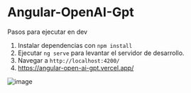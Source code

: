 # Angular-OpenAI-Gpt

Pasos para ejecutar en dev

1. Instalar dependencias con `npm install`
2. Ejecutar `ng serve` para levantar el servidor de desarrollo.
3. Navegar a `http://localhost:4200/`
4. https://angular-open-ai-gpt.vercel.app/
   
![image](https://github.com/floreschris/Angular-OpenAI-Gpt/assets/97532730/a112cd33-2696-40ef-a314-4a2c1e77ea92)
